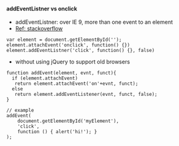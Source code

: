 #### addEventListner vs onclick
* addEventListner: over IE 9, more than one event to an element
* [Ref: stackoverflow](http://stackoverflow.com/questions/6348494/addeventlistener-vs-onclick)
```
var element = document.getElementById('');
element.attachEvent('onclick', function() {})
element.addEventListner('click', function() {}, false)
```
* without using jQuery to support old browsers
```
function addEvent(element, evnt, funct){
  if (element.attachEvent)
   return element.attachEvent('on'+evnt, funct);
  else
   return element.addEventListener(evnt, funct, false);
}

// example
addEvent(
    document.getElementById('myElement'),
    'click',
    function () { alert('hi!'); }
);
```
